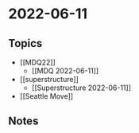 # 2022-06-11
## Topics
- [[MDQ22]]
	- [[MDQ 2022-06-11]]
- [[superstructure]]
	- [[Superstructure 2022-06-11]]
- [[Seattle Move]]
## Notes